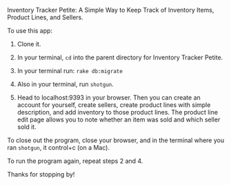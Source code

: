 Inventory Tracker Petite: A Simple Way to Keep Track of Inventory Items, Product Lines, and Sellers.

To use this app:

1. Clone it.

2. In your terminal, `cd` into the parent directory for Inventory Tracker Petite.  

3. In your terminal run: `rake db:migrate`

 4. Also in your terminal, run `shotgun`.

 5. Head to localhost:9393 in your browser.  Then you can create an account for yourself, create sellers, create product lines with simple description, and add inventory to those product lines.  The product line edit page allows you to note whether an item was sold and which seller sold it.

 To close out the program, close your browser, and in the terminal where you ran `shotgun`, it control+c (on a Mac).  

 To run the program again, repeat steps 2 and 4.  

 Thanks for stopping by!
